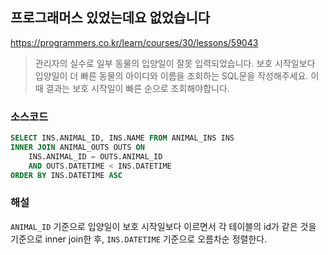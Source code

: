 ## 프로그래머스 있었는데요 없었습니다 
https://programmers.co.kr/learn/courses/30/lessons/59043

> 관리자의 실수로 일부 동물의 입양일이 잘못 입력되었습니다. 보호 시작일보다 입양일이 더 빠른 동물의 아이디와 이름을 조회하는 SQL문을 작성해주세요. 이때 결과는 보호 시작일이 빠른 순으로 조회해야합니다.

### 소스코드
```sql
SELECT INS.ANIMAL_ID, INS.NAME FROM ANIMAL_INS INS
INNER JOIN ANIMAL_OUTS OUTS ON
    INS.ANIMAL_ID = OUTS.ANIMAL_ID
    AND OUTS.DATETIME < INS.DATETIME
ORDER BY INS.DATETIME ASC
```

### 해설
`ANIMAL_ID` 기준으로 입양일이 보호 시작일보다 이르면서 각 테이블의 id가 같은 것을 기준으로 inner join한 후, `INS.DATETIME` 기준으로 오름차순 정렬한다.